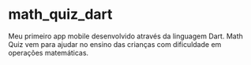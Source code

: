 # math_quiz_dart
Meu primeiro app mobile desenvolvido através da linguagem Dart. Math Quiz vem para ajudar no ensino das crianças com dificuldade em operações matemáticas.
